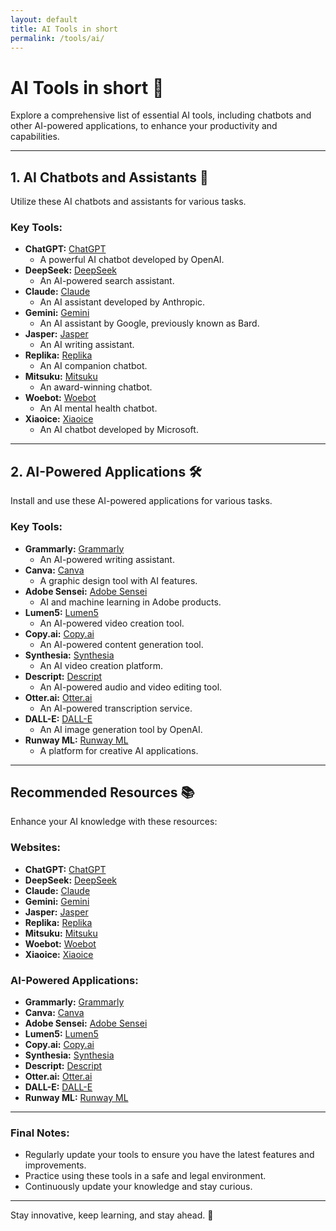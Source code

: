 ```yaml
---
layout: default
title: AI Tools in short
permalink: /tools/ai/
---
```


# AI Tools in short 🤖

Explore a comprehensive list of essential AI tools, including chatbots and other AI-powered applications, to enhance your productivity and capabilities.

---

## 1. AI Chatbots and Assistants 💬
Utilize these AI chatbots and assistants for various tasks.

### Key Tools:
- **ChatGPT:** [ChatGPT](https://chat.openai.com)
  - A powerful AI chatbot developed by OpenAI.
- **DeepSeek:** [DeepSeek](https://www.deepseek.ai)
  - An AI-powered search assistant.
- **Claude:** [Claude](https://www.anthropic.com/claude)
  - An AI assistant developed by Anthropic.
- **Gemini:** [Gemini](https://www.google.com/search/about/)
  - An AI assistant by Google, previously known as Bard.
- **Jasper:** [Jasper](https://www.jasper.ai)
  - An AI writing assistant.
- **Replika:** [Replika](https://replika.ai)
  - An AI companion chatbot.
- **Mitsuku:** [Mitsuku](https://www.pandorabots.com/mitsuku/)
  - An award-winning chatbot.
- **Woebot:** [Woebot](https://woebothealth.com)
  - An AI mental health chatbot.
- **Xiaoice:** [Xiaoice](https://www.msxiaoice.com)
  - An AI chatbot developed by Microsoft.

---

## 2. AI-Powered Applications 🛠️
Install and use these AI-powered applications for various tasks.

### Key Tools:
- **Grammarly:** [Grammarly](https://www.grammarly.com)
  - An AI-powered writing assistant.
- **Canva:** [Canva](https://www.canva.com)
  - A graphic design tool with AI features.
- **Adobe Sensei:** [Adobe Sensei](https://www.adobe.com/sensei.html)
  - AI and machine learning in Adobe products.
- **Lumen5:** [Lumen5](https://www.lumen5.com)
  - An AI-powered video creation tool.
- **Copy.ai:** [Copy.ai](https://www.copy.ai)
  - An AI-powered content generation tool.
- **Synthesia:** [Synthesia](https://www.synthesia.io)
  - An AI video creation platform.
- **Descript:** [Descript](https://www.descript.com)
  - An AI-powered audio and video editing tool.
- **Otter.ai:** [Otter.ai](https://otter.ai)
  - An AI-powered transcription service.
- **DALL-E:** [DALL-E](https://www.openai.com/dall-e-2/)
  - An AI image generation tool by OpenAI.
- **Runway ML:** [Runway ML](https://runwayml.com)
  - A platform for creative AI applications.

---

## Recommended Resources 📚
Enhance your AI knowledge with these resources:

### Websites:
- **ChatGPT:** [ChatGPT](https://chat.openai.com)
- **DeepSeek:** [DeepSeek](https://www.deepseek.ai)
- **Claude:** [Claude](https://www.anthropic.com/claude)
- **Gemini:** [Gemini](https://www.google.com/search/about/)
- **Jasper:** [Jasper](https://www.jasper.ai)
- **Replika:** [Replika](https://replika.ai)
- **Mitsuku:** [Mitsuku](https://www.pandorabots.com/mitsuku/)
- **Woebot:** [Woebot](https://woebothealth.com)
- **Xiaoice:** [Xiaoice](https://www.msxiaoice.com)

### AI-Powered Applications:
- **Grammarly:** [Grammarly](https://www.grammarly.com)
- **Canva:** [Canva](https://www.canva.com)
- **Adobe Sensei:** [Adobe Sensei](https://www.adobe.com/sensei.html)
- **Lumen5:** [Lumen5](https://www.lumen5.com)
- **Copy.ai:** [Copy.ai](https://www.copy.ai)
- **Synthesia:** [Synthesia](https://www.synthesia.io)
- **Descript:** [Descript](https://www.descript.com)
- **Otter.ai:** [Otter.ai](https://otter.ai)
- **DALL-E:** [DALL-E](https://www.openai.com/dall-e-2/)
- **Runway ML:** [Runway ML](https://runwayml.com)

---

### Final Notes:
- Regularly update your tools to ensure you have the latest features and improvements.
- Practice using these tools in a safe and legal environment.
- Continuously update your knowledge and stay curious.

---

Stay innovative, keep learning, and stay ahead. 🚀